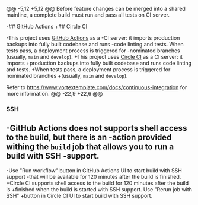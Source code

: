 @@ -5,12 +5,12 @@
 Before feature changes can be merged into a shared mainline, a complete build
 must run and pass all tests on CI server.
 
-## GitHub Actions
+## Circle CI
 
-This project uses [GitHub Actions](https://github.com/features/actions) as a
-CI server: it imports production backups into fully built codebase and runs
-code linting and tests. When tests pass, a deployment process is triggered for
-nominated branches (usually, `main` and `develop`).
+This project uses [Circle CI](https://circleci.com/) as a CI server: it imports
+production backups into fully built codebase and runs code linting and tests.
+When tests pass, a deployment process is triggered for nominated branches
+(usually, `main` and `develop`).
 
 Refer to https://www.vortextemplate.com/docs/continuous-integration for more
 information.
@@ -22,9 +22,6 @@
 
 ### SSH
 
-GitHub Actions does not supports shell access to the build, but there is an
-action provided withing the `build` job that allows you to run a build with SSH
-support.
-
-Use "Run workflow" button in GitHub Actions UI to start build with SSH support
-that will be available for 120 minutes after the build is finished.
+Circle CI supports shell access to the build for 120 minutes after the build is
+finished when the build is started with SSH support. Use "Rerun job with SSH"
+button in Circle CI UI to start build with SSH support.
